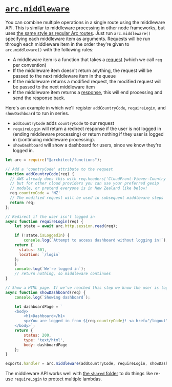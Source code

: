 # <a id=arc.middleware href=#arc.middleware>`arc.middleware`</a>

You can combine multiple operations in a single route using the middleware API. This is similar to middleware processing in other node frameworks, but uses [the same style as regular Arc routes](/guides/http). Just run `arc.middleware()` specifying each middleware item as arguments. Requests will be run through each middleware item in the order they're given to `arc.middleware()` with the following rules:

- A middleware item is a function that takes a [request](/guides/http) (which we call `req` per convention)
- If the middleware item doesn't return anything, the request will be passed to the next middleware item in the queue
- If the middleware returns a modified request, the modified request will be passed to the next middleware item
- If the middleware item returns a [response](/guides/http), this will end processing and send the response back. 

Here's an example in which we'll register `addCountryCode`, `requireLogin`, and `showDashboard` to run in series. 

- `addCountryCode` adds `countryCode` to our request
- `requireLogin` will return a redirect response if the user is not logged in (ending middleware processing) or return nothing if they user is logged in (continuing middleware processing).
- `showDashboard` will show a dashboard for users, since we know they're logged in.

```javascript
let arc = require("@architect/functions");

// Add a 'countryCode' attribute to the request 
function addCountryCode(req) {
  // AWS already does this with req.headers['CloudFront-Viewer-Country']
  // but for other cloud providers you can use your preferred geoip 
  // module, or pretend everyone is in New Zealand like below!
  req.countryCode = 'NZ'
  // The modified request will be used in subsequent middleware steps
  return req;
};

// Redirect if the user isn't logged in
async function requireLogin(req) {
	let state = await arc.http.session.read(req);

	if (!state.isLoggedIn) {
		console.log(`Attempt to access dashboard without logging in!`);
    return {
      status: 301,
      location: `/login`
    };
	}
	console.log(`We're logged in`);
	// return nothing, so middleware continues
}

// Show a HTML page. If we've reached this step we know the user is logged in, and we know their country code! 
async function showDashboard(req) {
	console.log(`Showing dashboard`);

	let dashboardPage = `
	<body>
		<h1>Dashboard</h1>
		<p>You are logged in from ${req.countryCode}! <a href="/logout">logout</a><p>
	</body>`;
	return {	
		status: 200,
		type: 'text/html',
		body: dashboardPage
	};
}

exports.handler = arc.middleware(addCountryCode, requireLogin, showDashboard);
```

The middleware API works well with [the `shared` folder](/guides/sharing-common-code) to do things like re-use `requireLogin` to protect multiple lambdas. 
